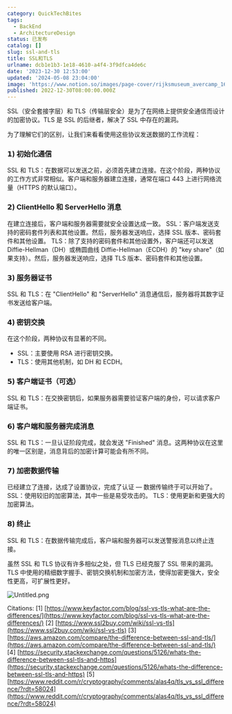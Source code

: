 ```yaml
---
category: QuickTechBites
tags:
  - BackEnd
  - ArchitectureDesign
status: 已发布
catalog: []
slug: ssl-and-tls
title: SSL和TLS
urlname: dcb1e1b3-1e18-4610-a4f4-3f9dfca4de6c
date: '2023-12-30 12:53:00'
updated: '2024-05-08 23:04:00'
image: 'https://www.notion.so/images/page-cover/rijksmuseum_avercamp_1620.jpg'
published: 2022-12-30T08:00:00.000Z
---
```


SSL（安全套接字层）和 TLS（传输层安全）是为了在网络上提供安全通信而设计的加密协议。TLS 是 SSL 的后继者，解决了 SSL 中存在的漏洞。


为了理解它们的区别，让我们来看看使用这些协议发送数据的工作流程：


### 𝟭) 初始化通信


SSL 和 TLS：在数据可以发送之前，必须首先建立连接。在这个阶段，两种协议的工作方式非常相似。客户端和服务器建立连接，通常在端口 443 上进行网络流量（HTTPS 的默认端口）。


### 𝟮) ClientHello 和 ServerHello 消息


在建立连接后，客户端和服务器需要就安全设置达成一致。
SSL：客户端发送支持的密码套件列表和其他设置。然后，服务器发送响应，选择 SSL 版本、密码套件和其他设置。
TLS：除了支持的密码套件和其他设置外，客户端还可以发送 Diffie-Hellman（DH）或椭圆曲线 Diffie-Hellman（ECDH）的 "key share"（如果支持）。然后，服务器发送响应，选择 TLS 版本、密码套件和其他设置。


### 𝟯) 服务器证书


SSL 和 TLS：在 "ClientHello" 和 "ServerHello" 消息通信后，服务器将其数字证书发送给客户端。


### 𝟰) 密钥交换


在这个阶段，两种协议有显著的不同。
- SSL：主要使用 RSA 进行密钥交换。
- TLS：使用其他机制，如 DH 和 ECDH。


### 𝟱) 客户端证书（可选）


SSL 和 TLS：在交换密钥后，如果服务器需要验证客户端的身份，可以请求客户端证书。


### 𝟲) 客户端和服务器完成消息


SSL 和 TLS：一旦认证阶段完成，就会发送 "Finished" 消息。这两种协议在这里的唯一区别是，消息背后的加密计算可能会有所不同。


### 𝟳) 加密数据传输


已经建立了连接，达成了设置协议，完成了认证 — 数据传输终于可以开始了。
SSL：使用较旧的加密算法，其中一些是易受攻击的。
TLS：使用更新和更强大的加密算法。


### 𝟴) 终止


SSL 和 TLS：在数据传输完成后，客户端和服务器可以发送警报消息以终止连接。


虽然 SSL 和 TLS 协议有许多相似之处，但 TLS 已经克服了 SSL 带来的漏洞。TLS 中使用的精细数字握手、密钥交换机制和加密方法，使得加密更强大，安全性更高，可扩展性更好。


![Untitled.png](https://prod-files-secure.s3.us-west-2.amazonaws.com/5d24fe63-e567-4804-86f9-9fdc62e13082/8ff987c5-7f31-4b50-83f5-c69ee7578c4a/Untitled.png?X-Amz-Algorithm=AWS4-HMAC-SHA256&X-Amz-Content-Sha256=UNSIGNED-PAYLOAD&X-Amz-Credential=ASIAZI2LB466QRY2RJ3M%2F20250416%2Fus-west-2%2Fs3%2Faws4_request&X-Amz-Date=20250416T213611Z&X-Amz-Expires=3600&X-Amz-Security-Token=IQoJb3JpZ2luX2VjEMb%2F%2F%2F%2F%2F%2F%2F%2F%2F%2FwEaCXVzLXdlc3QtMiJGMEQCIELXFCkP8EYPEhbQtlVjVPL2Kro0Jyp4Zm1CNIymgl3jAiA9LBJMG3kzZBdLpOtY%2FGTovlYxa6e3aYd7mVV1HtN%2F1Sr%2FAwhPEAAaDDYzNzQyMzE4MzgwNSIMtwUewfbGug8PW3%2FOKtwDWOEw62aQyNXv7NMx9qyNspwHpItIdXYt%2FvqXuGrc8VVxcuGxCB0zyZNlnu3MGPbQtAHLvat9vMllnFS1TVx7NfGwxArUQT6M7P9UbGEgZWyu3NBYSvJMWfse%2F%2FpAN%2BwVJdPZH1BUO0fOnijgUxXNtFncBpehvVwmukMMOjbd8%2BGwbc%2BiOQqE0I5IYGFI50LOlKY7IktW1bdxzm1KRaWsXIOgI2kKy7GHSvaBg0qfrGfB7zu9aGHUheqp1ZJyQ3HxCJ3PGHDIeeWRpxj5rUHMQP2yrwT6JzD55bcUumL3r57x00lVANMnGMzJH6swC81epLdMtDCSFodLUhyq83A70JMgBJteKDGLRCo1YSy5sau275r0WKF6zZDsAUiL2QX%2FLeFFJ6NtdPacab804sExTMsPLcjYexxtpHXcfd0f1ExMhjmpHvK%2FHYyzlIHPVGyQnpqCBTsDJM2O4dhLkys7lliQB8Hw9gB1vRtpm1Dj32LrDtNT9pHuzMzdYY0uH%2FME9sI1KTDzSEaGrB27V3PgdShLsNY43WX2gHqqwbKsbyUMK3K5yCm8DHS91eHNgovJ1Ovk16sdzu0Dp0BC30uni1GIuVMBsArJdBNaxpoFduA1FjF1TrhAStKLN34w38SAwAY6pgH4w9y9b7Inqzs1fvYfVkZ8A6o2GaHi3OWZQx5pI7AfaEOQvnM1VI5pWQ3LHDvRrT96Dbw4S%2FNi4W34vS4t11elMhZLn4eaRpc8SXjeDuI70pC2Z0XGusGebDEc0WUFf094ZEY8DvteTX0xzZZWA2iR%2FDfbaWR1rDnCvBnADMVjcgqO0v7x9DTK7Co9lncwK50pfm1w8buTNKk%2FcA%2FGWMC4qpNPVAii&X-Amz-Signature=59da915e225ef6721cc943f30b4c0b8b02c883377a81d491a826a9e18b0f6a55&X-Amz-SignedHeaders=host&x-id=GetObject)


Citations:
[1] [https://www.keyfactor.com/blog/ssl-vs-tls-what-are-the-differences/](https://www.keyfactor.com/blog/ssl-vs-tls-what-are-the-differences/)
[2] [https://www.ssl2buy.com/wiki/ssl-vs-tls](https://www.ssl2buy.com/wiki/ssl-vs-tls)
[3] [https://aws.amazon.com/compare/the-difference-between-ssl-and-tls/](https://aws.amazon.com/compare/the-difference-between-ssl-and-tls/)
[4] [https://security.stackexchange.com/questions/5126/whats-the-difference-between-ssl-tls-and-https](https://security.stackexchange.com/questions/5126/whats-the-difference-between-ssl-tls-and-https)
[5] [https://www.reddit.com/r/cryptography/comments/alas4q/tls_vs_ssl_difference/?rdt=58024](https://www.reddit.com/r/cryptography/comments/alas4q/tls_vs_ssl_difference/?rdt=58024)

